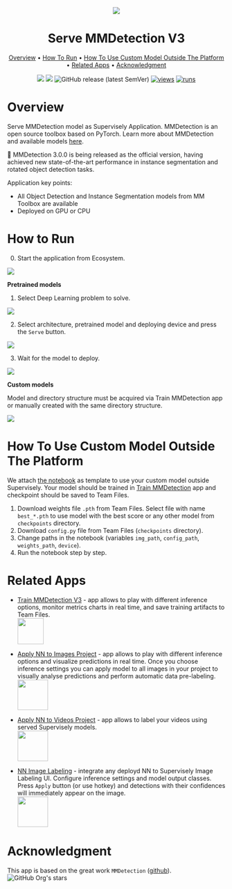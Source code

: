 <div align="center" markdown>
<img src="xxx"/>  

# Serve MMDetection V3
  
<p align="center">
  <a href="#Overview">Overview</a> •
  <a href="#How-To-Run">How To Run</a> •
  <a href="#How-To-Use-Custom-Model-Outside-The-Platform">How To Use Custom Model Outside The Platform</a> •
  <a href="#Related-apps">Related Apps</a> •
  <a href="#Acknowledgment">Acknowledgment</a>
</p>

[![](https://img.shields.io/badge/supervisely-ecosystem-brightgreen)](https://ecosystem.supervise.ly/apps/supervisely-ecosystem/serve-mmdetection-2)
[![](https://img.shields.io/badge/slack-chat-green.svg?logo=slack)](https://supervise.ly/slack)
![GitHub release (latest SemVer)](https://img.shields.io/github/v/release/supervisely-ecosystem/serve-mmdetection-2)
[![views](https://app.supervise.ly/img/badges/views/supervisely-ecosystem/serve-mmdetection-2.png)](https://supervise.ly)
[![runs](https://app.supervise.ly/img/badges/runs/supervisely-ecosystem/serve-mmdetection-2.png)](https://supervise.ly)
 
</div>

# Overview

Serve MMDetection model as Supervisely Application. MMDetection is an open source toolbox based on PyTorch. Learn more about MMDetection and available models [here](https://github.com/open-mmlab/mmdetection).

:star2: MMDetection 3.0.0 is being released as the official version, having achieved new state-of-the-art performance in instance segmentation and rotated object detection tasks.

Application key points:
- All Object Detection and Instance Segmentation models from MM Toolbox are available
- Deployed on GPU or CPU

# How to Run

0. Start the application from Ecosystem.

<img src="XXX" />

**Pretrained models**

1. Select Deep Learning problem to solve.

<img src="XXX" />

2. Select architecture, pretrained model and deploying device and press the `Serve` button.

<img src="XXX" />

3. Wait for the model to deploy.

  <img src="XXX" />

**Custom models**

Model and directory structure must be acquired via Train MMDetection app or manually created with the same directory structure.

<img src="XXX" />

# How To Use Custom Model Outside The Platform

We attach [the notebook](https://github.com/supervisely-ecosystem/mmdetection/blob/main/serve/run_image.ipynb) as template to use your custom model outside Supervisely. Your model should be trained in [Train MMDetection](https://ecosystem.supervise.ly/apps/supervisely-ecosystem/mmdetection/train) app and checkpoint should be saved to Team Files.

1. Download weights file `.pth` from Team Files. Select file with name `best_*.pth` to use model with the best score or any other model from `checkpoints` directory.
2. Download `config.py` file from Team Files (`checkpoints` directory).
3. Change paths in the notebook (variables `img_path`, `config_path`, `weights_path`, `device`).
4. Run the notebook step by step.

# Related Apps


- [Train MMDetection V3](https://ecosystem.supervise.ly/apps/supervisely-ecosystem/mmdetection/train) - app allows to play with different inference options, monitor metrics charts in real time, and save training artifacts to Team Files.  
  <img data-key="sly-module-link" data-module-slug="supervisely-ecosystem/mmdetection/train" src="XX" height="60px" margin-bottom="20px"/>

- [Apply NN to Images Project](https://ecosystem.supervise.ly/apps/supervisely-ecosystem%252Fnn-image-labeling%252Fproject-dataset) - app allows to play with different inference options and visualize predictions in real time.  Once you choose inference settings you can apply model to all images in your project to visually analyse predictions and perform automatic data pre-labeling.   
    <img data-key="sly-module-link" data-module-slug="supervisely-ecosystem/nn-image-labeling/project-dataset" src="https://i.imgur.com/M2Tp8lE.png" height="70px" margin-bottom="20px"/>  

- [Apply NN to Videos Project](https://ecosystem.supervise.ly/apps/apply-nn-to-videos-project) - app allows to label your videos using served Supervisely models.  
  <img data-key="sly-module-link" data-module-slug="supervisely-ecosystem/apply-nn-to-videos-project" src="https://imgur.com/LDo8K1A.png" height="70px" margin-bottom="20px" />

- [NN Image Labeling](https://ecosystem.supervise.ly/apps/supervisely-ecosystem%252Fnn-image-labeling%252Fannotation-tool) - integrate any deployd NN to Supervisely Image Labeling UI. Configure inference settings and model output classes. Press `Apply` button (or use hotkey) and detections with their confidences will immediately appear on the image.   
    <img data-key="sly-module-link" data-module-slug="supervisely-ecosystem/nn-image-labeling/annotation-tool" src="https://i.imgur.com/hYEucNt.png" height="70px" margin-bottom="20px"/>

# Acknowledgment

This app is based on the great work `MMDetection` ([github](https://github.com/open-mmlab/mmdetection)). ![GitHub Org's stars](https://img.shields.io/github/stars/open-mmlab/mmdetection?style=social)


